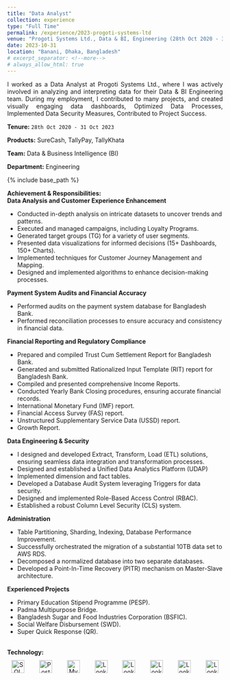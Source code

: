 ```yaml
---
title: "Data Analyst"
collection: experience
type: "Full Time"
permalink: /experience/2023-progoti-systems-ltd
venue: "Progoti Systems Ltd., Data & BI, Engineering (28th Oct 2020 - 31 Oct 2023)"
date: 2023-10-31
location: "Banani, Dhaka, Bangladesh"
# excerpt_separator: <!--more-->
# always_allow_html: true
---
```


<div style="text-align: justify;">
I worked as a Data Analyst at Progoti Systems Ltd., where I was actively involved in analyzing and interpreting data for their Data & BI Engineering team. During my employment, I contributed to many projects, and created visually engaging data dashboards, Optimized Data Processes, Implemented Data Security Measures, Contributed to Project Success.
</div>

**Tenure:** `28th Oct 2020 - 31 Oct 2023`

**Products:** SureCash, TallyPay, TallyKhata

**Team:** Data & Business Intelligence (BI)

**Department:** Engineering

{% include base_path %}

<head>
  <link rel="stylesheet" href="{{ base_path }}/assets/css/custom.css"/>
</head>

<body>
  <div>
    <strong class="header_section">Achievement & Responsibilities:</strong> <br />
    <strong class="section">Data Analysis and Customer Experience Enhancement</strong>
    <ul>
      <li class="li">Conducted in-depth analysis on intricate datasets to uncover trends and patterns.</li>
      <li class="li">Executed and managed campaigns, including Loyalty Programs.</li>
      <li class="li">Generated target groups (TG) for a variety of user segments.</li>
      <li class="li">Presented data visualizations for informed decisions (15+ Dashboards, 150+ Charts).</li>
      <li class="li">Implemented techniques for Customer Journey Management and Mapping.</li>
      <li class="li">Designed and implemented algorithms to enhance decision-making processes.</li>
    </ul>
  </div>

  <div>
    <strong class="section">Payment System Audits and Financial Accuracy</strong>
    <ul>
      <li class="li">Performed audits on the payment system database for Bangladesh Bank.</li>
      <li class="li">Performed reconciliation processes to ensure accuracy and consistency in financial data.</li>
    </ul>
  </div>

  <div>
    <strong class="section">Financial Reporting and Regulatory Compliance</strong>
    <ul>
      <li class="li">Prepared and compiled Trust Cum Settlement Report for Bangladesh Bank.</li>
      <li class="li">Generated and submitted Rationalized Input Template (RIT) report for Bangladesh Bank.</li>
      <li class="li">Compiled and presented comprehensive Income Reports.</li>
      <li class="li">Conducted Yearly Bank Closing procedures, ensuring accurate financial records.</li>
      <li class="li">International Monetary Fund (IMF) report.</li>
      <li class="li">Financial Access Survey (FAS) report.</li>
      <li class="li">Unstructured Supplementary Service Data (USSD) report.</li>
      <li class="li">Growth Report.</li>
    </ul>
  </div>

  <div>
    <strong class="section">Data Engineering & Security</strong>
    <ul>
      <li class="li">I designed and developed Extract, Transform, Load (ETL) solutions, ensuring seamless data integration and transformation processes.</li>
      <li class="li">Designed and established a Unified Data Analytics Platform (UDAP)</li>
      <li class="li">Implemented dimension and fact tables.</li>
      <li class="li">Developed a Database Audit System leveraging Triggers for data security.</li>
      <li class="li">Designed and implemented Role-Based Access Control (RBAC).</li>
      <li class="li">Established a robust Column Level Security (CLS) system.</li>
    </ul>
  </div>

  <div>
    <strong class="section">Administration</strong>
    <ul>
      <li class="li">Table Partitioning, Sharding, Indexing, Database Performance Improvement.</li>
      <li class="li">Successfully orchestrated the migration of a substantial 10TB data set to AWS RDS.</li>
      <li class="li">Decomposed a normalized database into two separate databases.</li>
      <li class="li">Developed a Point-In-Time Recovery (PITR) mechanism on Master-Slave architecture.</li>
    </ul>
  </div>

  <div>
    <strong class="section">Experienced Projects</strong>
    <ul>
      <li class="li">Primary Education Stipend Programme (PESP).</li>
      <li class="li">Padma Multipurpose Bridge.</li>
      <li class="li">Bangladesh Sugar and Food Industries Corporation (BSFIC).</li>
      <li class="li">Social Welfare Disbursement (SWD).</li>
      <li class="li">Super Quick Response (QR).</li>
    </ul>
  </div>
  <br/>
  <strong class="header_section">Technology:</strong><br/>

  <div style="display: flex; justify-content: space-between; align-items: center; flex-wrap: wrap;">

  <!-- DATABASE -->

  <div style="text-align: center; margin: 10px;">
    <img src="{{ base_path }}/assets/icons/icons8-sql-server.svg" alt="SQL Server" height="30"><br/>
  </div>

  <div style="text-align: center; margin: 10px;">
    <img src="{{ base_path }}/assets/icons/postgresql-96.svg" alt="PostgreSQL" height="30"><br/>
  </div>

  <div style="text-align: center; margin: 10px;">
    <img src="{{ base_path }}/assets/icons/icons8-mysql.svg" alt="MySQL" height="30"><br/>
  </div>

  <div style="text-align: center; margin: 10px;">
    <img src="{{ base_path }}/assets/icons/icons8-mongodb.svg" alt="Looker Studio" height="30"><br/>
  </div>

  <!--  -->

  <div style="text-align: center; margin: 10px;">
    <img src="{{ base_path }}/assets/icons/icons8-google-data-studio.svg" alt="Looker Studio" height="30"><br/>
  </div>

  <div style="text-align: center; margin: 10px;">
    <img src="{{ base_path }}/assets/icons/icons8-power-bi.svg" alt="Looker Studio" height="30"><br/>
  </div>

  <div style="text-align: center; margin: 10px;">
    <img src="{{ base_path }}/assets/icons/Apache Superset.svg" alt="Looker Studio" height="30"><br/>
  </div>

  <div style="text-align: center; margin: 10px;">
    <img src="{{ base_path }}/assets/icons/icons8-python.svg" alt="Looker Studio" height="30"><br/>
  </div>

  </div>

</body>


